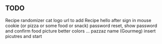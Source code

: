 ## TODO

Recipe randomizer
cat logo
url to add Recipe
hello after sign in
mouse cookie (or pizza or some food or snack)
password reset, show password and confirm
food picture
better colors ... pazzaz
name (Gourmeg)
insert picutres and start
